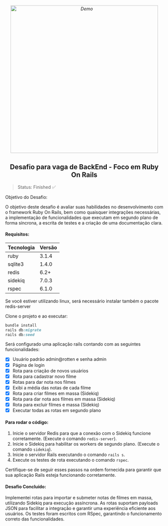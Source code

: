 <h6 align="center">
    <img src="https://github.com/LucasReb/OxeanbitsRubyTest/assets/54152996/e231a5fc-6ba0-4ea7-8492-f6b47e1dd987" alt="Demo" widht="550" height="470"/>
</h6>

<h2 align="center">
    Desafio para vaga de BackEnd - Foco em Ruby On Rails
</h2>

> Status: Finished ✅


Objetivo do Desafio:

O objetivo deste desafio é avaliar suas habilidades no desenvolvimento com o framework Ruby On Rails, bem como quaisquer integrações necessárias, a implementação de funcionalidades que executam em segundo plano de forma síncrona, a escrita de testes e a criação de uma documentação clara.

#### Requisitos:

Tecnologia    | Versão
------------- | -------------
ruby          | 3.1.4
sqlite3       | 1.4.0
redis         | 6.2+
sidekiq       | 7.0.3
rspec         | 6.1.0

Se você estiver utilizando linux, será necessário instalar também o pacote redis-server

Clone o projeto e ao executar:

```ruby
bundle install
rails db:migrate
rails db:seed
```
Será configurado uma aplicação rails contando com as seguintes funcionalidades:
- [x] Usuário padrão admin@rotten e senha admin
- [x] Página de login
- [x] Rota para criação de novos usuários
- [x] Rota para cadastrar novo filme
- [x] Rotas para dar nota nos filmes
- [x] Exibi a média das notas de cada filme
- [x] Rota para criar filmes em massa (Sidekiq)
- [x] Rota para dar nota aos filmes em massa (Sidekiq)
- [x] Rota para excluir filmes e massa (Sidekiq)
- [x] Executar todas as rotas em segundo plano

#### Para rodar o código:

1. Inicie o servidor Redis para que a conexão com o Sidekiq funcione corretamente. (Execute o comando `redis-server`).
2. Inicie o Sidekiq para habilitar os workers de segundo plano. (Execute o comando `sidekiq`).
3. Inicie o servidor Rails executando o comando `rails s`.
4. Execute os testes de rota executando o comando `rspec`.

Certifique-se de seguir esses passos na ordem fornecida para garantir que sua aplicação Rails esteja funcionando corretamente.

#### Desafio Concluído:

Implementei rotas para importar e submeter notas de filmes em massa, utilizando Sidekiq para execução assíncrona. As rotas suportam payloads JSON para facilitar a integração e garantir uma experiência eficiente aos usuários. Os testes foram escritos com RSpec, garantindo o funcionamento correto das funcionalidades.
